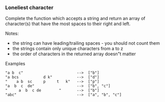 ### Loneliest character

Complete the function which accepts a string and return an array of character(s) that have the most spaces to their right and left.

Notes:

* the string can have leading/trailing spaces - you should not count them
* the strings contain only unique characters from a to z
* the order of characters in the returned array doesn"t matter

Examples
```
"a b  c"                        -->  ["b"]
"a bcs           d k"           -->  ["d"]
"    a b  sc     p     t   k"   -->  ["p"]
"a  b  c  de"                   -->  ["b", "c"]
"     a  b  c de        "       -->  ["b"]
"abc"                           -->  ["a", "b", "c"]
```
